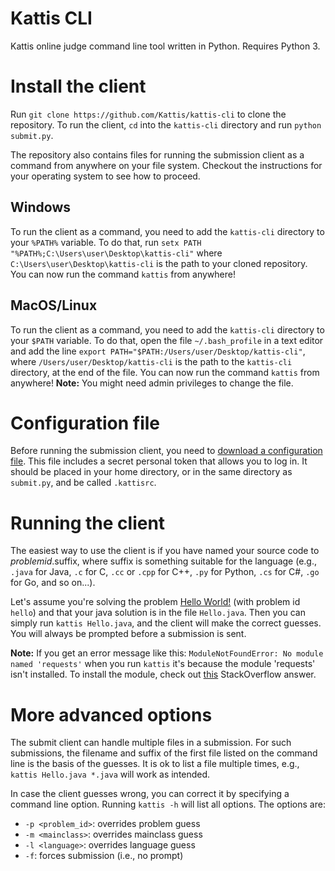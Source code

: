 # Kattis CLI
Kattis online judge command line tool written in Python.  Requires Python 3.

# Install the client

Run `git clone https://github.com/Kattis/kattis-cli` to clone the repository.
To run the client, `cd` into the `kattis-cli` directory and run `python submit.py`.

The repository also contains files for running the submission client as a command from anywhere on your file system. Checkout the instructions for your operating system to see how to proceed.

## Windows
To run the client as a command, you need to add the `kattis-cli` directory to your `%PATH%` variable.
To do that, run `setx PATH "%PATH%;C:\Users\user\Desktop\kattis-cli"` where `C:\Users\user\Desktop\kattis-cli` is the path to your cloned repository.
You can now run the command `kattis` from anywhere!

## MacOS/Linux
To run the client as a command, you need to add the `kattis-cli` directory to your `$PATH` variable.
To do that, open the file `~/.bash_profile` in a text editor and add the line `export PATH="$PATH:/Users/user/Desktop/kattis-cli"`, where `/Users/user/Desktop/kattis-cli` is the path to the `kattis-cli` directory, at the end of the file.
You can now run the command `kattis` from anywhere!
**Note:** You might need admin privileges to change the file.

# Configuration file

Before running the submission client, you need to [download a configuration file](https://open.kattis.com/download/kattisrc). This file includes a secret personal token that allows you to log in. It should be placed in your home directory, or in the same directory as `submit.py`, and be called `.kattisrc`.

# Running the client

The easiest way to use the client is if you have named your source code to *problemid*.suffix, where suffix is something suitable for the language (e.g., `.java` for Java, `.c` for C, `.cc` or `.cpp` for C++, `.py` for Python, `.cs` for C#, `.go` for Go, and so on...).

Let's assume you're solving the problem [Hello World!](https://open.kattis.com/problems/hello) (with problem id `hello`) and that your java solution is in the file `Hello.java`. Then you can simply run `kattis Hello.java`, and the client will make the correct guesses. You will always be prompted before a submission is sent.

**Note:** If you get an error message like this: `ModuleNotFoundError: No module named 'requests'` when you run `kattis` it's because the module 'requests' isn't installed. To install the module, check out [this](https://stackoverflow.com/a/17309309/4132739) StackOverflow answer.

# More advanced options

The submit client can handle multiple files in a submission. For such submissions, the filename and suffix of the first file listed on the command line is the basis of the guesses. It is ok to list a file multiple times, e.g., `kattis Hello.java *.java` will work as intended.

In case the client guesses wrong, you can correct it by specifying a command line option. Running `kattis -h` will list all options. The options are:

* `-p <problem_id>`: overrides problem guess
* `-m <mainclass>`: overrides mainclass guess
* `-l <language>`: overrides language guess
* `-f`: forces submission (i.e., no prompt)
